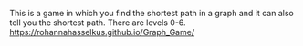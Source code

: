 This is a game in which you find the shortest path in a graph and it can also tell you the shortest path. There are levels 0-6.
https://rohannahasselkus.github.io/Graph_Game/ 
